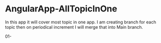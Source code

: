 # AngularApp-AllTopicInOne
In this app it will cover most topic in one app. I am creating branch for each topic then on periodical increment I will merge that into Main branch. 

01-
